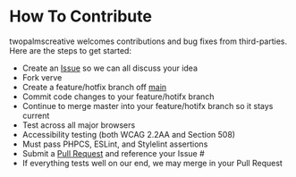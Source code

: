 # How To Contribute

twopalmscreative welcomes contributions and bug fixes from third-parties. Here are the steps to get started:

- Create an [Issue](https://github.com/twopalmscreative/verve/issues) so we can all discuss your idea
- Fork verve
- Create a feature/hotfix branch off [main](https://github.com/twopalmscreative/verve/tree/main)
- Commit code changes to your feature/hotifx branch
- Continue to merge master into your feature/hotifx branch so it stays current
- Test across all major browsers
- Accessibility testing (both WCAG 2.2AA and Section 508)
- Must pass PHPCS, ESLint, and Stylelint assertions
- Submit a [Pull Request](https://github.com/twopalmscreative/verve/pulls) and reference your Issue #
- If everything tests well on our end, we may merge in your Pull Request
